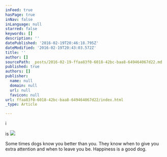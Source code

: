 ```yaml
---
inFeed: true
hasPage: true
inNav: false
inLanguage: null
starred: false
keywords: []
description: ''
datePublished: '2016-02-19T20:46:18.795Z'
dateModified: '2016-02-19T20:43:03.572Z'
title: ''
author: []
sourcePath: _posts/2016-02-19-ffaa83f0-6018-42bc-baa8-649464067d22.md
published: true
authors: []
publisher:
  name: null
  domain: null
  url: null
  favicon: null
url: ffaa83f0-6018-42bc-baa8-649464067d22/index.html
_type: Article

---
```

i

is
![](https://the-grid-user-content.s3-us-west-2.amazonaws.com/2e49fb40-74c1-4327-86ab-47f0c0b2315f.png)

Some times dogs know you better than you. They know when to give you extra attention and when to leave you be. Happiness is a good dog.
